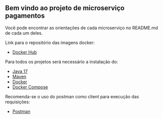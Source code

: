 ## Bem vindo ao projeto de microserviço pagamentos

Você pode encontrar as orientações de cada microserviço no README.md de cada um deles.

Link para o repositório das imagens docker: 
- [Docker Hub](https://hub.docker.com/repositories/felipinvs)

Para todos os projetos será necessário a instalação do:
- [Java 17](https://www.oracle.com/java/technologies/javase/jdk17-archive-downloads.html)
- [Maven](https://maven.apache.org/download.cgi)
- [Docker](https://docs.docker.com/get-docker/)
- [Docker Compose](https://docs.docker.com/compose/install/)

Recomenda-se o uso do postman como client para execução das requisições:
- [Postman](https://www.postman.com/downloads/)

